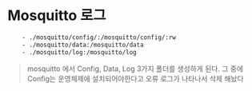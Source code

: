 # Mosquitto 로그

```bash
    - ./mosquitto/config/:/mosquitto/config/:rw
    - ./mosquitto/data:/mosquitto/data
    - ./mosquitto/log:/mosquitto/log
```

> mosquitto 에서 Config, Data, Log 3가지 폴더를 생성하게 된다.
> 그 중에 Config는 운영체제에 설치되어야한다고 오류 로그가 나타나서
> 삭제 해놨다
